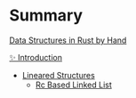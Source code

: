 # Summary


[Data Structures in Rust by Hand](./page.md)

[✨ Introduction](./0.md)

- [Lineared Structures](./linear/linear.md)
  - [Rc Based Linked List](./linear/rc_linked_list.md)

